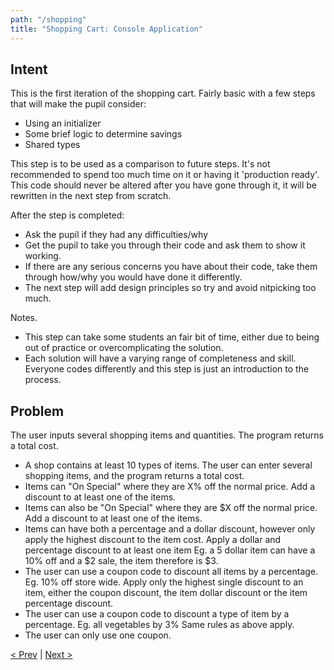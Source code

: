 ```yaml
---
path: "/shopping"
title: "Shopping Cart: Console Application"
---
```

## Intent
This is the first iteration of the shopping cart. Fairly basic with a few steps that will make the pupil consider:
- Using an initializer
- Some brief logic to determine savings
- Shared types

This step is to be used as a comparison to future steps. It's not recommended to spend too much time on it or having it 'production ready'. This code should never be altered after you have gone through it, it will be rewritten in the next step from scratch. 

After the step is completed: 
- Ask the pupil if they had any difficulties/why
- Get the pupil to take you through their code and ask them to show it working. 
- If there are any serious concerns you have about their code, take them through how/why you would have done it differently.
- The next step will add design principles so try and avoid nitpicking too much. 

Notes. 
- This step can take some students an fair bit of time, either due to being out of practice or overcomplicating the solution. 
- Each solution will have a varying range of completeness and skill. Everyone codes differently and this step is just an introduction to the process.


## Problem
The user inputs several shopping items and quantities. The program returns a total cost.

- A shop contains at least 10 types of items. 
The user can enter several shopping items, and the program returns a total cost. 
- Items can "On Special" where they are X% off the normal price. 
Add a discount to at least one of the items. 
- Items can also be "On Special" where they are $X  off the normal price. 
Add a discount to at least one of the items. 
- Items can have both a percentage and a dollar discount, however only apply the highest discount to the item cost. 
Apply a dollar and percentage discount to at least one item
Eg. a 5 dollar item can have a 10% off and a $2 sale, the item therefore is $3. 
- The user can use a coupon code to discount all items by a percentage.
Eg. 10% off store wide. 
Apply only the highest single discount to an item, either the coupon discount, the item dollar discount or the item percentage discount. 
- The user can use a coupon code to discount a type of item by a percentage.
Eg. all vegetables by 3%
Same rules as above apply.
- The user can only use one coupon. 

[< Prev](../developers) | [Next >](../shopping2)